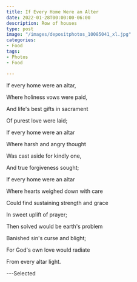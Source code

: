 ```yaml
---
title: If Every Home Were an Alter
date: 2022-01-28T00:00:00-06:00
description: Row of houses
type: post
image: "/images/depositphotos_10085041_xl.jpg"
categories:
- Food
tags:
- Photos
- Food

---
```

If every home were an altar,

Where holiness vows were paid,

And life's best gifts in sacrament

Of purest love were laid;

If every home were an altar

Where harsh and angry thought

Was cast aside for kindly one,

And true forgiveness sought;

If every home were an altar

Where hearts weighed down with care

Could find sustaining strength and grace

In sweet uplift of prayer;

Then solved would be earth's problem

Banished sin's curse and blight;

For God's own love would radiate

From every altar light.

\---Selected